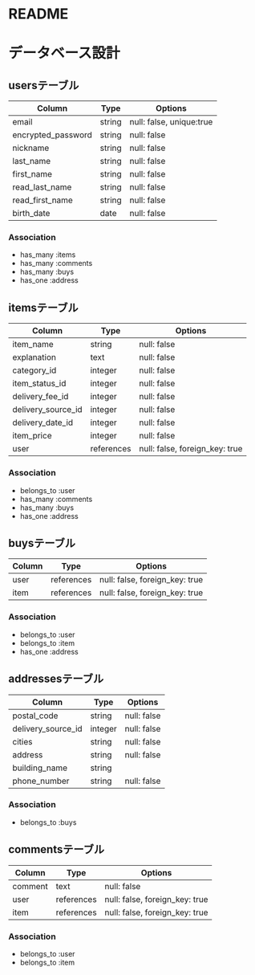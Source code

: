 # README

# データベース設計

## usersテーブル

| Column             | Type    | Options                  |
| ------------------ | ------- | ------------------------ |
| email              | string  | null: false, unique:true |
| encrypted_password | string  | null: false              |
| nickname           | string  | null: false              |
| last_name          | string  | null: false              |
| first_name         | string  | null: false              |
| read_last_name     | string  | null: false              |
| read_first_name    | string  | null: false              |
| birth_date         | date    | null: false              |

### Association
- has_many :items
- has_many :comments
- has_many :buys
- has_one :address

## itemsテーブル

| Column             | Type       | Options                        |
| ------------------ | ---------- | ------------------------------ |
| item_name          | string     | null: false                    |
| explanation        | text       | null: false                    |
| category_id        | integer    | null: false                    |
| item_status_id     | integer    | null: false                    |
| delivery_fee_id    | integer    | null: false                    |
| delivery_source_id | integer    | null: false                    |
| delivery_date_id   | integer    | null: false                    |
| item_price         | integer    | null: false                    |
| user               | references | null: false, foreign_key: true |

### Association
- belongs_to :user
- has_many :comments
- has_many :buys
- has_one :address

## buysテーブル

| Column | Type       | Options                        |
| ------ | ---------- | ------------------------------ |
| user   | references | null: false, foreign_key: true |
| item   | references | null: false, foreign_key: true |

### Association
- belongs_to :user
- belongs_to :item
- has_one :address

## addressesテーブル

| Column             | Type    | Options     |
| ------------------ | --------| ----------- |
| postal_code        | string  | null: false |
| delivery_source_id | integer | null: false |
| cities             | string  | null: false |
| address            | string  | null: false |
| building_name      | string  |             |
| phone_number       | string  | null: false |

### Association
- belongs_to :buys

## commentsテーブル

| Column  | Type       | Options                        |
| ------- | ---------- | ------------------------------ |
| comment | text       | null: false                    |
| user    | references | null: false, foreign_key: true |
| item    | references | null: false, foreign_key: true |

### Association
- belongs_to :user
- belongs_to :item
